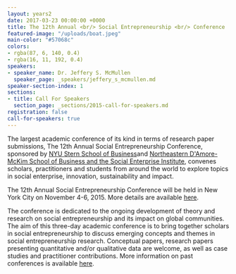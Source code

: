 ```yaml
---
layout: years2
date: 2017-03-23 00:00:00 +0000
title: The 12th Annual <br/> Social Entrepreneurship <br/> Conference
featured-image: "/uploads/boat.jpeg"
main-color: "#57068c"
colors:
- rgba(87, 6, 140, 0.4)
- rgba(16, 11, 192, 0.4)
speakers:
- speaker_name: Dr. Jeffery S. McMullen
  speaker_page: _speakers/jeffery_s_mcmullen.md
speaker-section-index: 1
sections:
- title: Call For Speakers
  section_page: _sections/2015-call-for-speakers.md
registration: false
call-for-speakers: true
---
```

The largest academic conference of its kind in terms of research paper submissions, The 12th Annual Social Entrepreneurship Conference, sponsored by [NYU Stern School of Business](http://www.stern.nyu.edu/)and [Northeastern D'Amore-McKim School of Business and the Social Enterprise Institute](http://www.northeastern.edu/sei), convenes scholars, practitioners and students from around the world to explore topics in social enterprise, innovation, sustainability and impact.

The 12th Annual Social Entrepreneurship Conference will be held in New York City on November 4-6, 2015. More details are available [here](http://theannualseconference.org/2015/details).

The conference is dedicated to the ongoing development of theory and research on social entrepreneurship and its impact on global communities. The aim of this three-day academic conference is to bring together scholars in social entrepreneurship to discuss emerging concepts and themes in social entrepreneurship research. Conceptual papers, research papers presenting quantitative and/or qualitative data are welcome, as well as case studies and practitioner contributions. More information on past conferences is available [here](http://www.stern.nyu.edu/experience-stern/about/departments-centers-initiatives/centers-of-research/berkley-center/programs/social-entrepreneurship/annual-conference-of-social-entrepreneurs).
